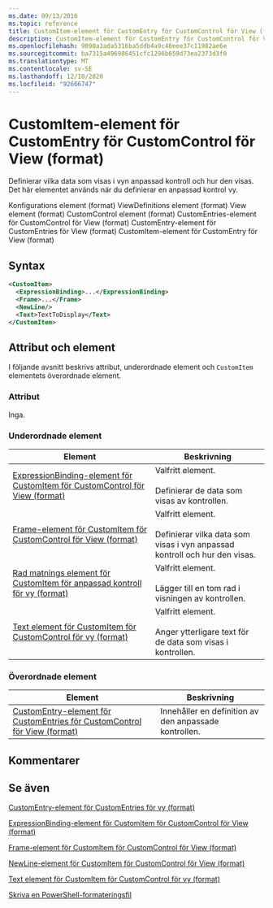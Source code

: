 ```yaml
---
ms.date: 09/13/2016
ms.topic: reference
title: CustomItem-element för CustomEntry för CustomControl för View (format)
description: CustomItem-element för CustomEntry för CustomControl för View (format)
ms.openlocfilehash: 9090a3ada5316ba5ddb4a9c46eee37c11982ae6e
ms.sourcegitcommit: ba7315a496986451cfc1296b659d73ea2373d3f0
ms.translationtype: MT
ms.contentlocale: sv-SE
ms.lasthandoff: 12/10/2020
ms.locfileid: "92666747"
---
```

# <a name="customitem-element-for-customentry-for-customcontrol-for-view-format"></a>CustomItem-element för CustomEntry för CustomControl för View (format)

Definierar vilka data som visas i vyn anpassad kontroll och hur den visas. Det här elementet används när du definierar en anpassad kontrol vy.

Konfigurations element (format) ViewDefinitions element (format) View element (format) CustomControl element (format) CustomEntries-element för CustomControl för View (format) CustomEntry-element för CustomEntries för View (format) CustomItem-element för CustomEntry för View (format)

## <a name="syntax"></a>Syntax

```xml
<CustomItem>
  <ExpressionBinding>...</ExpressionBinding>
  <Frame>...</Frame>
  <NewLine/>
  <Text>TextToDisplay</Text>
</CustomItem>
```

## <a name="attributes-and-elements"></a>Attribut och element

I följande avsnitt beskrivs attribut, underordnade element och `CustomItem` elementets överordnade element.

### <a name="attributes"></a>Attribut

Inga.

### <a name="child-elements"></a>Underordnade element

|Element|Beskrivning|
|-------------|-----------------|
|[ExpressionBinding-element för CustomItem för CustomControl för View (format)](./expressionbinding-element-for-customitem-for-customcontrol-for-view-format.md)|Valfritt element.<br /><br /> Definierar de data som visas av kontrollen.|
|[Frame-element för CustomItem för CustomControl för View (format)](./frame-element-for-customitem-for-customcontrol-for-view-format.md)|Valfritt element.<br /><br /> Definierar vilka data som visas i vyn anpassad kontroll och hur den visas.|
|[Rad matnings element för CustomItem för anpassad kontroll för vy (format)](./newline-element-for-customitem-for-customcontrol-for-view-format.md)|Valfritt element.<br /><br /> Lägger till en tom rad i visningen av kontrollen.|
|[Text element för CustomItem för CustomControl för vy (format)](./text-element-for-customitem-for-customview-for-view-format.md)|Valfritt element.<br /><br /> Anger ytterligare text för de data som visas i kontrollen.|

### <a name="parent-elements"></a>Överordnade element

|Element|Beskrivning|
|-------------|-----------------|
|[CustomEntry-element för CustomEntries för CustomControl för View (format)](./customentry-element-for-customentries-for-customcontrol-for-view-format.md)|Innehåller en definition av den anpassade kontrollen.|

## <a name="remarks"></a>Kommentarer

## <a name="see-also"></a>Se även

[CustomEntry-element för CustomEntries för vy (format)](./customentry-element-for-customentries-for-customcontrol-for-view-format.md)

[ExpressionBinding-element för CustomItem för CustomControl för View (format)](./expressionbinding-element-for-customitem-for-customcontrol-for-view-format.md)

[Frame-element för CustomItem för CustomControl för View (format)](./frame-element-for-customitem-for-customcontrol-for-view-format.md)

[NewLine-element för CustomItem för CustomControl för View (format)](./newline-element-for-customitem-for-customcontrol-for-view-format.md)

[Text element för CustomItem för CustomControl för vy (format)](./text-element-for-customitem-for-customview-for-view-format.md)

[Skriva en PowerShell-formateringsfil](./writing-a-powershell-formatting-file.md)
